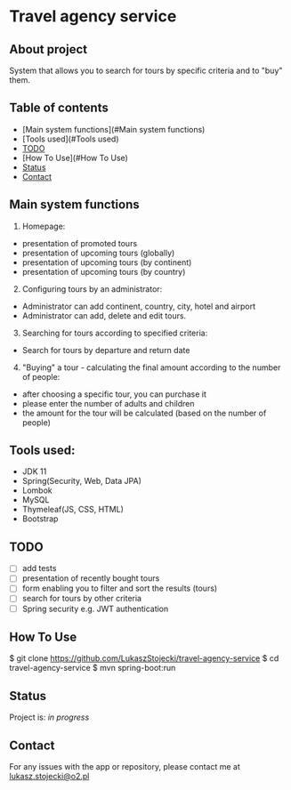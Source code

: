 # Travel agency service

## About project

System that allows you to search for tours by specific criteria and to "buy" them.

## Table of contents
* [Main system functions](#Main system functions)
* [Tools used](#Tools used)
* [TODO](#TODO)
* [How To Use](#How To Use)
* [Status](#status)
* [Contact](#contact)

## Main system functions

1. Homepage:
- presentation of promoted tours
- presentation of upcoming tours (globally)
- presentation of upcoming tours (by continent)
- presentation of upcoming tours (by country)

2. Configuring tours by an administrator: 
- Administrator can add continent, country, city, hotel and airport
- Administrator can add, delete and edit tours.

3. Searching for tours according to specified criteria:
- Search for tours by departure and return date

4. "Buying" a tour - calculating the final amount according to the number of people:
- after choosing a specific tour, you can purchase it
- please enter the number of adults and children
- the amount for the tour will be calculated (based on the number of people)

## Tools used:

 - JDK 11
 - Spring(Security, Web, Data JPA)
 - Lombok
 - MySQL
 - Thymeleaf(JS, CSS, HTML)
 - Bootstrap

## TODO
- [ ] add tests
- [ ] presentation of recently bought tours
- [ ] form enabling you to filter and sort the results (tours)
- [ ] search for tours by other criteria
- [ ] Spring security e.g. JWT authentication

## How To Use
$ git clone https://github.com/LukaszStojecki/travel-agency-service
$ cd travel-agency-service
$ mvn spring-boot:run

## Status
Project is: _in progress_

## Contact

For any issues with the app or repository, please contact me at lukasz.stojecki@o2.pl
